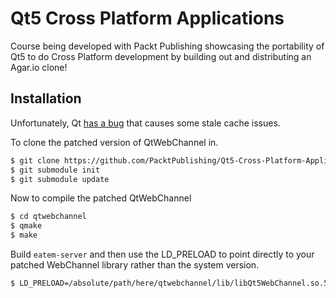# Qt5 Cross Platform Applications

Course being developed with Packt Publishing showcasing the portability of Qt5 to do Cross Platform development by building out and distributing an Agar.io clone!

## Installation

Unfortunately, Qt [has a bug](https://bugreports.qt.io/browse/QTBUG-70078) that causes some stale cache issues.

To clone the patched version of QtWebChannel in.

```bash
$ git clone https://github.com/PacktPublishing/Qt5-Cross-Platform-Application-Development
$ git submodule init
$ git submodule update
```

Now to compile the patched QtWebChannel

```bash
$ cd qtwebchannel
$ qmake
$ make
```

Build `eatem-server` and then use the LD_PRELOAD to point directly to your patched WebChannel library rather than the system version.

```bash
$ LD_PRELOAD=/absolute/path/here/qtwebchannel/lib/libQt5WebChannel.so.5 ./server
```
